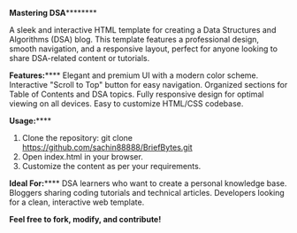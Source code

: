 **Mastering DSA**********

A sleek and interactive HTML template for creating a Data Structures and Algorithms (DSA) blog. This template features a professional design, smooth navigation, and a responsive layout, perfect for anyone looking to share DSA-related content or tutorials.

**Features:******
Elegant and premium UI with a modern color scheme.
Interactive "Scroll to Top" button for easy navigation.
Organized sections for Table of Contents and DSA topics.
Fully responsive design for optimal viewing on all devices.
Easy to customize HTML/CSS codebase.

**Usage:******
1. Clone the repository:
    git clone https://github.com/sachin88888/BriefBytes.git
2. Open index.html in your browser.
3. Customize the content as per your requirements.

**Ideal For:******
DSA learners who want to create a personal knowledge base.
Bloggers sharing coding tutorials and technical articles.
Developers looking for a clean, interactive web template.

**Feel free to fork, modify, and contribute!**
